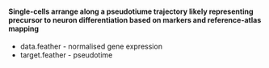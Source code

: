 #### Single-cells arrange along a pseudotiume trajectory likely representing precursor to neuron differentiation based on markers and reference-atlas mapping

- data.feather - normalised gene expression
- target.feather - pseudotime
